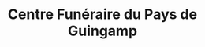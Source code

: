 ---
title: "Centre Funéraire du Pays de Guingamp"
url: /guingamp/centre-funeraire-du-pays-de-guingamp/
shop: Bestattungen
---
